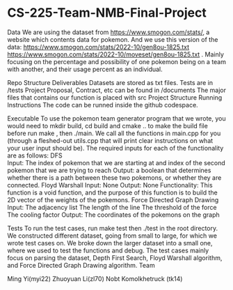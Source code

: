 # CS-225-Team-NMB-Final-Project

Data
We are using the dataset from https://www.smogon.com/stats/, a website which contents data for pokemon. And we use this version of the data:
https://www.smogon.com/stats/2022-10/gen8ou-1825.txt
https://www.smogon.com/stats/2022-10/moveset/gen8ou-1825.txt
. Mainly focusing on the percentage and possibility of one pokemon being on a team with another, and their usage percent as an individual. 

Repo Structure
Deliverables
Datasets are stored as txt files.
Tests are in /tests
Project Proposal, Contract, etc can be found in /documents
The major files that contains our function is placed with src
Project Structure 
Running Instructions
The code can be runned inside the github codespace.	

Executable
To use the pokemon team generator program that we wrote, you would need to mkdir build, cd build and cmake .. to make the build file before run make , then ./main. 
We call all the functions in main.cpp for you (through a fleshed-out utils.cpp that will print clear instructions on what your user input should be). The required inputs for each of the functionality are as follows:
DFS 	
Input: The index of pokemon that we are starting at and index of the second pokemon that we are trying to reach
Output: a boolean that determines whether there is a path between these two pokemons, or whether they are connected.
Floyd Warshall
Input: None
Output: None 
Functionality: This function is a void function, and the purpose of this function is to build the 2D vector of the weights of the pokemons. 
Force Directed Graph Drawing 
Input: 
The adjacency list
The length of the line
The threshold of the force
The cooling factor 
Output: 
The coordinates of the pokemons  on the graph
 
 
 
Tests
To run the test cases, run make test then ./test in the root directory.
We constructed different dataset, going from small to large, for which we wrote test cases on. We broke down the larger dataset into a small one, where we used to test the functions and debug. The test cases mainly focus on parsing the dataset, Depth First Search, Floyd Warshall algorithm, and Force Directed Graph Drawing algorithm. 
Team

Ming Yi(myi22)
Zhuoyuan Li(zl70)
Nobt Komolkhetruck (tk14)
